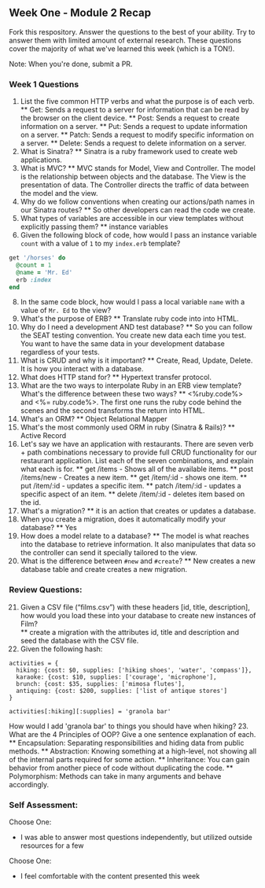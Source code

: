 ## Week One - Module 2 Recap

Fork this respository. Answer the questions to the best of your ability. Try to answer them with limited amount of external research. These questions cover the majority of what we've learned this week (which is a TON!).

Note: When you're done, submit a PR.

### Week 1 Questions

1. List the five common HTTP verbs and what the purpose is of each verb.
** Get: Sends a request to a server for information that can be read by the browser on the client device.
** Post: Sends a request to create information on a server.
** Put: Sends a request to update information on a server.
** Patch: Sends a request to modify specific information on a server.
** Delete: Sends a request to delete information on a server.
2. What is Sinatra?
** Sinatra is a ruby framework used to create web applications.
4. What is MVC?
** MVC stands for Model, View and Controller. The model is the relationship between objects and the database. The View is the presentation of data. The Controller directs the traffic of data between the model and the view.
5. Why do we follow conventions when creating our actions/path names in our Sinatra routes?
** So other developers can read the code we create.
6. What types of variables are accessible in our view templates without explicitly passing them?
** instance variables
7. Given the following block of code, how would I pass an instance variable `count` with a value of `1` to my `index.erb` template?

  ```ruby
  get '/horses' do
    @count = 1
    @name = 'Mr. Ed'
    erb :index
  end
  ```

8. In the same code block, how would I pass a local variable `name` with a value of `Mr. Ed` to the view?
9. What's the purpose of ERB?
** Translate ruby code into into HTML.
10. Why do I need a development AND test database?
** So you can follow the SEAT testing convention. You create new data each time you test. You want to have the same data in your development database regardless of your tests.
11. What is CRUD and why is it important?
** Create, Read, Update, Delete. It is how you interact with a database.
12. What does HTTP stand for?
** Hypertext transfer protocol.
13. What are the two ways to interpolate Ruby in an ERB view template? What's the difference between these two ways?
** <%ruby.code%> and <%= ruby.code%>. The first one runs the ruby code behind the scenes and the second transforms the return into HTML.
14. What's an ORM?
** Object Relational Mapper
15. What's the most commonly used ORM in ruby (Sinatra & Rails)?
** Active Record
16. Let's say we have an application with restaurants. There are seven verb + path combinations necessary to provide full CRUD functionality for our restaurant application. List each of the seven combinations, and explain what each is for.
** get /items - Shows all of the available items.
** post /items/new - Creates a new item.
** get /item/:id - shows one item.
** put /item/:id - updates a specific item.
** patch /item/:id - updates a specific aspect of an item.
** delete /item/:id - deletes item based on the id.
17. What's a migration?
** it is an action that creates or updates a database.
18. When you create a migration, does it automatically modify your database?
** Yes
19. How does a model relate to a database?
** The model is what reaches into the database to retrieve information. It also manipulates that data so the controller can send it specially tailored to the view.
20. What is the difference between `#new` and `#create`?
** New creates a new database table and create creates a new migration.

### Review Questions:  
21. Given a CSV file (“films.csv”) with these headers [id, title, description], how would you load these into your database to create new instances of Film?  
** create a migration with the attributes id, title and description and seed the database with the CSV file.
22. Given the following hash:
```
activities = {
  hiking: {cost: $0, supplies: ['hiking shoes', 'water', 'compass']},
  karaoke: {cost: $10, supplies: ['courage', 'microphone'],
  brunch: {cost: $35, supplies: ['mimosa flutes'],
  antiquing: {cost: $200, supplies: ['list of antique stores']
}

activities[:hiking][:supplies] = 'granola bar'
```
How would I add 'granola bar' to things you should have when hiking?
23. What are the 4 Principles of OOP? Give a one sentence explanation of each.
** Encapsulation: Separating responsibilities and hiding data from public methods.
** Abstraction: Knowing something at a high-level, not showing all of the internal parts required for some action.
** Inheritance: You can gain behavior from another piece of code without duplicating the code.
** Polymorphism: Methods can take in many arguments and behave accordingly.


### Self Assessment:
Choose One:
* I was able to answer most questions independently, but utilized outside resources for a few


Choose One:
* I feel comfortable with the content presented this week
